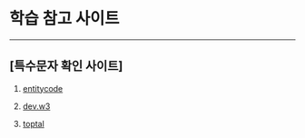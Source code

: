 # 학습 참고 사이트


---
## [특수문자 확인 사이트]

1. [entitycode](https://entitycode.com/)
2. [dev.w3](https://dev.w3.org/html5/html-author/charref)

3. [toptal](https://www.toptal.com/designers/htmlarrows/symbols/)
